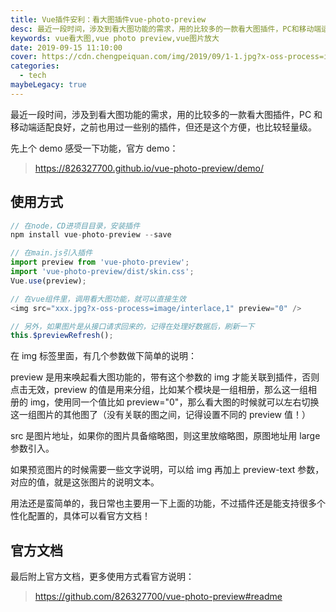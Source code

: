 ```yaml
---
title: Vue插件安利：看大图插件vue-photo-preview
desc: 最近一段时间，涉及到看大图功能的需求，用的比较多的一款看大图插件，PC和移动端适配良好，之前也用过一些别的插件，但还是这个方便，也比较轻量级。
keywords: vue看大图,vue photo preview,vue图片放大
date: 2019-09-15 11:10:00
cover: https://cdn.chengpeiquan.com/img/2019/09/1-1.jpg?x-oss-process=image/interlace,1
categories:
  - tech
maybeLegacy: true
---
```


最近一段时间，涉及到看大图功能的需求，用的比较多的一款看大图插件，PC 和移动端适配良好，之前也用过一些别的插件，但还是这个方便，也比较轻量级。

先上个 demo 感受一下功能，官方 demo：

> https://826327700.github.io/vue-photo-preview/demo/

<h2>使用方式</h2>

```javascript
// 在node，CD进项目目录，安装插件
npm install vue-photo-preview --save

// 在main.js引入插件
import preview from 'vue-photo-preview';
import 'vue-photo-preview/dist/skin.css';
Vue.use(preview);

// 在vue组件里，调用看大图功能，就可以直接生效
<img src="xxx.jpg?x-oss-process=image/interlace,1" preview="0" />

// 另外，如果图片是从接口请求回来的，记得在处理好数据后，刷新一下
this.$previewRefresh();
```

在 img 标签里面，有几个参数做下简单的说明：

preview 是用来唤起看大图功能的，带有这个参数的 img 才能关联到插件，否则点击无效，preview 的值是用来分组，比如某个模块是一组相册，那么这一组相册的 img，使用同一个值比如 preview="0"，那么看大图的时候就可以左右切换这一组图片的其他图了（没有关联的图之间，记得设置不同的 preview 值！）

src 是图片地址，如果你的图片具备缩略图，则这里放缩略图，原图地址用 large 参数引入。

如果预览图片的时候需要一些文字说明，可以给 img 再加上 preview-text 参数，对应的值，就是这张图片的说明文本。

用法还是蛮简单的，我日常也主要用一下上面的功能，不过插件还是能支持很多个性化配置的，具体可以看官方文档！

<h2>官方文档</h2>

最后附上官方文档，更多使用方式看官方说明：

> https://github.com/826327700/vue-photo-preview#readme
